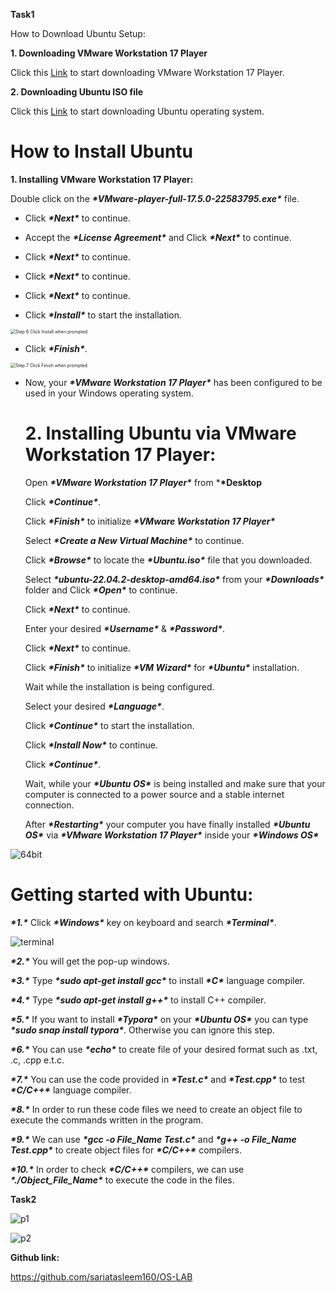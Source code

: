 **Task1**

How to Download Ubuntu Setup:

**1. Downloading VMware Workstation 17 Player**

   Click this [Link](https://www.vmware.com/go/getplayer-win/ "VMW.exe") to start downloading VMware Workstation 17 Player.

**2. Downloading Ubuntu ISO file**

Click this [Link](https://ubuntu.com/download/desktop/thank-you?version=22.04.3&architecture=amd64 "Ubuntu.iso") to start downloading Ubuntu operating system.

# **How to Install Ubuntu**

**1. Installing VMware Workstation 17 Player:**

Double click on the ***\*VMware-player-full-17.5.0-22583795.exe\**** file.

* Click ***\*Next\**** to continue.

* Accept the ***\*License Agreement\**** and Click ***\*Next\**** to continue.

* Click ***\*Next\**** to continue.

* Click ***\*Next\**** to continue.

* Click ***\*Next\**** to continue.

* Click ***\*Install\**** to start the installation.



<img src="https://www.wikihow.com/images/thumb/c/c6/Install-VirtualBox-Step-6-Version-3.jpg/aid699086-v4-728px-Install-VirtualBox-Step-6-Version-3.jpg.webp" alt="Step 6 Click Install when prompted." style="zoom:50%;" />



* Click ***\*Finish\****.

<img src="https://www.wikihow.com/images/thumb/f/f7/Install-VirtualBox-Step-7-Version-3.jpg/aid699086-v4-728px-Install-VirtualBox-Step-7-Version-3.jpg.webp" alt="Step 7 Click Finish when prompted." style="zoom:50%;" />



* Now, your ***\*VMware Workstation 17 Player\**** has been configured to be used in your Windows operating system.

  # **2. Installing Ubuntu via VMware Workstation 17 Player:**

  Open ***\*VMware Workstation 17 Player\**** from ***\*Desktop**

  Click ***\*Continue\****.

  Click ***\*Finish\**** to initialize ***\*VMware Workstation 17 Player\****

  Select ***\*Create a New Virtual Machine\**** to continue.

  Click ***\*Browse\**** to locate the ***\*Ubuntu.iso\**** file that you downloaded.

  Select ***\*ubuntu-22.04.2-desktop-amd64.iso\**** from your ***\*Downloads\**** folder and Click ***\*Open\**** to continue.

  Click ***\*Next\**** to continue. 

  Enter your desired ***\*Username\**** & ***\*Password\****.

  Click ***\*Next\**** to continue.

  Click ***\*Finish\**** to initialize ***\*VM Wizard\**** for ***\*Ubuntu\**** installation.

  Wait while the installation is being configured.

  Select your desired ***\*Language\****.

  Click ***\*Continue\**** to start the installation.

  Click ***\*Install Now\**** to continue.

  Click ***\*Continue\****.

  Wait, while your ***\*Ubuntu OS\**** is being installed and make sure that your computer is connected to a power source and a stable internet connection.

   After ***\*Restarting\**** your computer you have finally installed ***\*Ubuntu OS\**** via ***\*VMware Workstation 17 Player\**** inside your ***\*Windows OS\****

![64bit](https://github.com/sariatasleem160/OS-LAB/assets/121210991/c5822e07-cef6-4916-9ca0-5d680a660895)


  


  # **Getting started with Ubuntu**:

  ***\*1.\**** Click ***\*Windows\**** key on keyboard and search ***\*Terminal\****.

  ![terminal](https://github.com/sariatasleem160/OS-LAB/assets/121210991/719ad3b9-8027-42e5-9681-e696c2fdc386)


  ***\*2.\**** You will get the pop-up windows.

  ***\*3.\**** Type ***\*sudo apt-get install gcc\**** to install ***\*C\**** language compiler.

  ***\*4.\**** Type ***\*sudo apt-get install g++\**** to install C++ compiler.

  ***\*5.\**** If you want to install ***\*Typora\**** on your ***\*Ubuntu OS\**** you can type ***\*sudo snap install typora\****. Otherwise you can ignore this step.

  ***\*6.\**** You can use ***\*echo\**** to create file of your desired format such as .txt, .c, .cpp e.t.c.

  ***\*7.\**** You can use the code provided in ***\*Test.c\**** and ***\*Test.cpp\**** to test ***\*C/C++\**** language compiler.

  ***\*8.\**** In order to run these code files we need to create an object file to execute the commands written in the program.

  ***\*9.\**** We can use ***\*gcc -o File_Name Test.c\**** and ***\*g++ -o File_Name Test.cpp\**** to create object files for ***\*C/C++\**** compilers.

  ***\*10.\**** In order to check ***\*C/C++\**** compilers, we can use ***\*./Object_File_Name\**** to execute the code in the files.

  

  **Task2**

  

 ![p1](https://github.com/sariatasleem160/OS-LAB/assets/121210991/0864074d-a7e3-4217-9e6b-d592b1cf0336)

![p2](https://github.com/sariatasleem160/OS-LAB/assets/121210991/00417e2a-f28f-4aeb-9aac-994df5ef575c)

  
  
  
  
  

**Github link:**

https://github.com/sariatasleem160/OS-LAB
